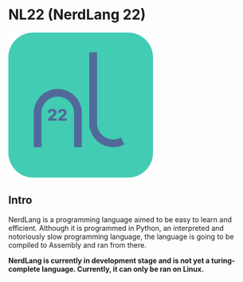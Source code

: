 # NL22 (NerdLang 22)

<img title="NerdLang22 Logo" alt="NL22 Logo" src="/assets/Logo 0.5.png">

## Intro

NerdLang is a programming language aimed to be easy to learn and efficient. Although it is programmed in Python, an interpreted and notoriously slow programming language, the language is going to be compiled to Assembly and ran from there. 

__NerdLang is currently in development stage and is not yet a turing-complete language. Currently, it can only be ran on Linux.__
